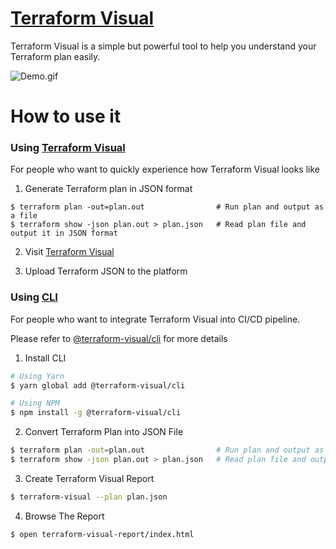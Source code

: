 # [Terraform Visual](https://hieven.github.io/terraform-visual/)

Terraform Visual is a simple but powerful tool to help you understand your Terraform plan easily.

![Demo.gif](docs/demo.gif)

# How to use it

### Using [Terraform Visual](https://hieven.github.io/terraform-visual/)
For people who want to quickly experience how Terraform Visual looks like

1. Generate Terraform plan in JSON format

```shell
$ terraform plan -out=plan.out                # Run plan and output as a file
$ terraform show -json plan.out > plan.json   # Read plan file and output it in JSON format
```

2. Visit [Terraform Visual](https://hieven.github.io/terraform-visual/)

3. Upload Terraform JSON to the platform

### Using [CLI](https://www.npmjs.com/package/@terraform-visual/cli)
For people who want to integrate Terraform Visual into CI/CD pipeline.

Please refer to [@terraform-visual/cli](https://www.npmjs.com/package/@terraform-visual/cli) for more details

1. Install CLI
```sh
# Using Yarn
$ yarn global add @terraform-visual/cli

# Using NPM
$ npm install -g @terraform-visual/cli
```

2. Convert Terraform Plan into JSON File
```sh
$ terraform plan -out=plan.out                # Run plan and output as a file
$ terraform show -json plan.out > plan.json   # Read plan file and output it in JSON format
```

3. Create Terraform Visual Report
```sh
$ terraform-visual --plan plan.json
```

4. Browse The Report
```sh
$ open terraform-visual-report/index.html
```
